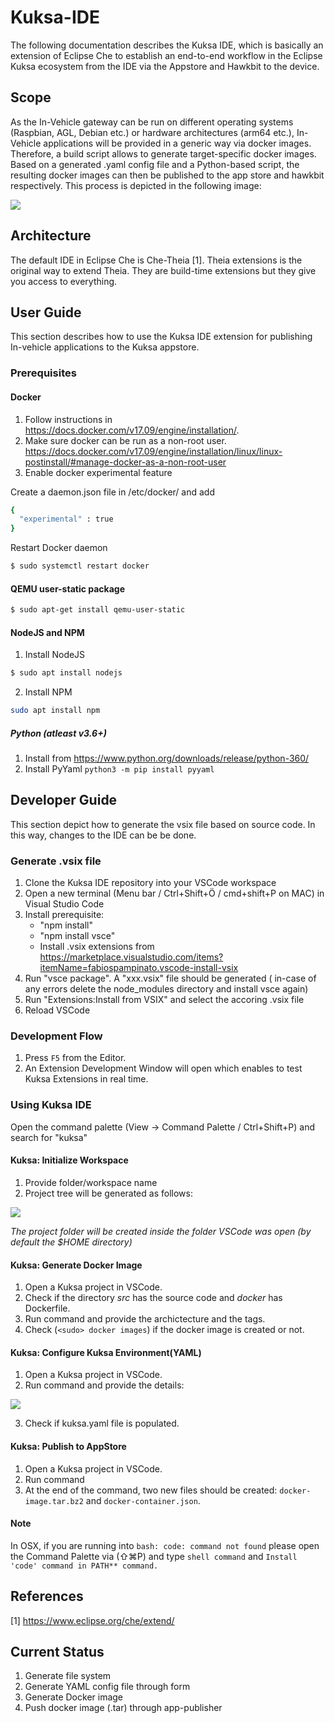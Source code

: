 # Kuksa-IDE

The following documentation describes the Kuksa IDE, which is basically an extension of Eclipse Che to establish an end-to-end workflow in the Eclipse Kuksa ecosystem from the IDE via the Appstore and Hawkbit to the device.

## Scope

As the In-Vehicle gateway can be run on different operating systems (Raspbian, AGL, Debian etc.) or hardware architectures (arm64 etc.), In-Vehicle applications will be provided in a generic way via docker images. 
Therefore, a build script allows to generate target-specific docker images.
Based on a generated .yaml config file and a Python-based script, the resulting docker images can then be published to the app store and hawkbit respectively.
This process is depicted in the following image:

![](https://github.com/eclipse/kuksa.ide/blob/master/VSCode-Extensions/images/kuksa_ide.png)

## Architecture

The default IDE in Eclipse Che is Che-Theia [1]. 
Theia extensions is the original way to extend Theia. 
They are build-time extensions but they give you access to everything.

## User Guide

This section describes how to use the Kuksa IDE extension for publishing In-vehicle applications to the Kuksa appstore.

### Prerequisites

#### Docker

1. Follow instructions in https://docs.docker.com/v17.09/engine/installation/.
2. Make sure docker can be run as a non-root user. https://docs.docker.com/v17.09/engine/installation/linux/linux-postinstall/#manage-docker-as-a-non-root-user
3. Enable docker experimental feature 

Create a daemon.json file in /etc/docker/ and add 

```sh
{
  "experimental" : true
}
```

Restart Docker daemon 
```sh
$ sudo systemctl restart docker
```

#### QEMU user-static package
```sh
$ sudo apt-get install qemu-user-static
```

#### NodeJS and NPM
1. Install NodeJS
```sh
$ sudo apt install nodejs
```
2. Install NPM
```sh
sudo apt install npm
```
##### Python (atleast v3.6+)
1. Install from https://www.python.org/downloads/release/python-360/
2. Install PyYaml `python3 -m pip install pyyaml`
## Developer Guide

This section depict how to generate the vsix file based on source code.
In this way, changes to the IDE can be be done.

### Generate .vsix file

1. Clone the Kuksa IDE repository into your VSCode workspace
2. Open a new terminal (Menu bar / Ctrl+Shift+Ö / cmd+shift+P on MAC) in Visual Studio Code
3. Install prerequisite: 
   * "npm install"
   * "npm install vsce" 
   * Install .vsix extensions from https://marketplace.visualstudio.com/items?itemName=fabiospampinato.vscode-install-vsix
4. Run "vsce package". A "xxx.vsix" file should be generated ( in-case of any errors delete the node_modules directory and install vsce again)
5. Run "Extensions:Install from VSIX" and select the accoring .vsix file
6. Reload VSCode

### Development Flow

1. Press `F5` from the Editor.
2. An Extension Development Window will open which enables to test Kuksa Extensions in real time.

### Using Kuksa IDE

Open the command palette (View -> Command Palette / Ctrl+Shift+P) and search for "kuksa"

#### Kuksa: Initialize Workspace

1. Provide folder/workspace name
2. Project tree will be generated as follows:

![](https://github.com/eclipse/kuksa.ide/blob/master/VSCode-Extensions/images/tree.png)

*The project folder will be created inside the folder VSCode was open (by default the $HOME directory)*

#### Kuksa: Generate Docker Image

1. Open a Kuksa project in VSCode. 
2. Check if the directory *src* has the source code and *docker* has Dockerfile.
3. Run command and provide the archictecture and the tags.
4. Check (`<sudo> docker images`) if the docker image is created or not.

#### Kuksa: Configure Kuksa Environment(YAML)

1. Open a Kuksa project in VSCode. 
2. Run command and provide the details:

![](https://github.com/eclipse/kuksa.ide/blob/master/VSCode-Extensions/images/yaml_form.png)


3. Check if kuksa.yaml file is populated.


#### Kuksa: Publish to AppStore

1. Open a Kuksa project in VSCode.
2. Run command
3. At the end of the command, two new files should be created: `docker-image.tar.bz2` and `docker-container.json`.
#### Note

In OSX, if you are running into `bash: code: command not found` please open the Command Palette via (⇧⌘P) and type `shell command` and `Install 'code' command in PATH** command.`

## References

[1] https://www.eclipse.org/che/extend/

## Current Status

1. Generate file system
2. Generate YAML config file through form
3. Generate Docker image
4. Push docker image (.tar) through app-publisher

